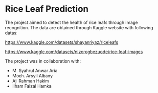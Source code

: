 # Rice Leaf Prediction
The project aimed to detect the health of rice leafs through image recognition. The data are obtained through Kaggle website with following datas:

https://www.kaggle.com/datasets/shayanriyaz/riceleafs

https://www.kaggle.com/datasets/nizorogbezuode/rice-leaf-images

The project was in collaboration with:
- M. Syahrul Anwar Aria
- Moch. Arsyil Albany
- Aji Rahman Hakim
- Ilham Faizal Hamka
